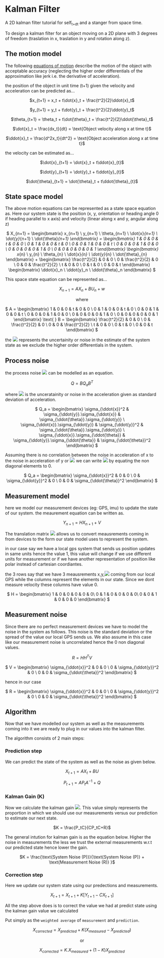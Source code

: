 # Kalman Filter

A 2D kalman filter tutorial for self<sub>t+dt</sub> and a stanger from space time.

To design a kalman filter for an object moving on a 2D plane with 3 degrees of freedom (traslation in x, traslation in y and rotation along z).

## The motion model

The following [equations of motion](https://en.wikipedia.org/wiki/Equations_of_motion) describe the motion of the object with acceptable accuracy (neglecting the higher order differentials of the approximation like jerk i.e. the derivative of acceleration).

the position of the object in unit time (t+1) given the velocity and acceleration can be predicted as...

<center>

$x_{t+1} = x_t + t\dot{x}_t + \frac{t^2}{2}\ddot{x}_t$


$y_{t+1} = y_t + t\dot{y}_t + \frac{t^2}{2}\ddot{y}_t$


$\theta_{t+1} = \theta_t + t\dot{\theta}_t + \frac{t^2}{2}\ddot{\theta}_t$

$\dot{x}_t = \frac{dx_t}{dt} = \text{Object velocity along x at time t}$

$\ddot{x}_t = \frac{d^2x_t}{dt^2} = \text{Object acceleration along x at time t}$
</center>

the velocity can be estimated as...

<center>

$\dot{x}_{t+1} = \dot{x}_t + t\ddot{x}_{t}$


$\dot{y}_{t+1} = \dot{y}_t + t\ddot{y}_{t}$


$\dot{\theta}_{t+1} = \dot{\theta}_t + t\ddot{\theta}_{t}$

</center>


## State space model

The above motion equations can be represented as a state space equation as. Here our system state is the position (x, y, orientation or heading angle 0 if heading parallel to x axis) and velocity (linear along x and y, angular along z)

<center>

$
X_{n+1} = 
\begin{bmatrix}
x_{n+1} \\
y_{n+1} \\
\theta_{n+1} \\
\dot{x}_{n+1} \\
\dot{y}_{n+1} \\
\dot{\theta}_{n+1}
\end{bmatrix} =
\begin{bmatrix}
1 & 0 & 0 & t & 0 & 0 \\
0 & 1 & 0 & 0 & t & 0 \\
0 & 0 & 1 & 0 & 0 & t \\
0 & 0 & 0 & 1 & 0 & 0 \\
0 & 0 & 0 & 0 & 1 & 0 \\
0 & 0 & 0 & 0 & 0 & 1
\end{bmatrix}
\begin{bmatrix}
x_{n} \\
y_{n} \\
\theta_{n} \\
\dot{x}_{n} \\
\dot{y}_{n} \\
\dot{\theta}_{n}
\end{bmatrix}
+
\begin{bmatrix}
\frac{t^2}{2} & 0 & 0 \\
0 & \frac{t^2}{2} & 0 \\
0 & 0 & \frac{t^2}{2} \\
t & 0 & 0 \\
0 & t & 0 \\
0 & 0 & t
\end{bmatrix}
\begin{bmatrix}
\ddot{x}_n \\
\ddot{y}_n \\
\ddot{\theta}_n
\end{bmatrix}
$

</center>
This space state equation can be represented as...
<center>

$X_{n+1} = AX_n + BU_n + w$

where

$
A = 
\begin{bmatrix}
1 & 0 & 0 & t & 0 & 0 \\
0 & 1 & 0 & 0 & t & 0 \\
0 & 0 & 1 & 0 & 0 & t \\
0 & 0 & 0 & 1 & 0 & 0 \\
0 & 0 & 0 & 0 & 1 & 0 \\
0 & 0 & 0 & 0 & 0 & 1
\end{bmatrix} \text{ }
B =
\begin{bmatrix}
\frac{t^2}{2} & 0 & 0 \\
0 & \frac{t^2}{2} & 0 \\
0 & 0 & \frac{t^2}{2} \\
t & 0 & 0 \\
0 & t & 0 \\
0 & 0 & t
\end{bmatrix}
$

</center>

the <img src="https://render.githubusercontent.com/render/math?math=w"> represents the uncertainity or noise in the estimate of the system state as we exclude the higher order differentials in the system.

## Process noise

the process noise <img src="https://render.githubusercontent.com/render/math?math=w"> can be modelled as an equation.

<center>

$Q = BQ_aB^T$

</center>

where <img src="https://render.githubusercontent.com/render/math?math=Q_a"> is the unceratainity or noise in the acceleration given as standard deviation of acceleration.

<center>

$
Q_a =
\begin{bmatrix}
\sigma_{\ddot{x}}^2 & \sigma_{\ddot{y}}.\sigma_{\ddot{x}} & \sigma_{\ddot{\theta}}.\sigma_{\ddot{y}} \\
\sigma_{\ddot{x}}.\sigma_{\ddot{y}} & \sigma_{\ddot{y}}^2 & \sigma_{\ddot{\theta}}.\sigma_{\ddot{y}} \\
\sigma_{\ddot{x}}.\sigma_{\ddot{\theta}} & \sigma_{\ddot{y}}.\sigma_{\ddot{\theta}} & \sigma_{\ddot{\theta}}^2
\end{bmatrix}
$

</center>

Assuming there is no correlation between the noise in acceleration of x to the noise in acceleration of y or <img src="https://render.githubusercontent.com/render/math?math=\theta"> we can write <img src="https://render.githubusercontent.com/render/math?math=Q_a"> by equating the non diagonal elements to 0.

<center>

$
Q_a =
\begin{bmatrix}
\sigma_{\ddot{x}}^2 & 0 & 0 \\
0 & \sigma_{\ddot{y}}^2 & 0 \\
0 & 0 & \sigma_{\ddot{\theta}}^2
\end{bmatrix}
$

</center>

## Measurement model

here we model our measurement devices (eg: GPS, imu) to update the state of our system. the meaurement equation can be written as. 
<center>

$Y_{n+1} = H X_{n+1} + V$

</center>

The translation matrix <img src="https://render.githubusercontent.com/render/math?math=H"> allows us to convert meausrements coming in from devices to the form our state model uses to represent the system.

in our case say we have a local gps system that sends us position updates in same units hence the value 1, this value will change if we use different units for measurement or if we have another representation of position like polar instead of cartesian coordiantes.

the 3 rows say that we have 3 meausrements x,y,<img src="https://render.githubusercontent.com/render/math?math=\theta"> coming from our local GPS while the columns represent the elements in our state. Since we dont measure velocity these columns have value 0.

<center>

$
H =
\begin{bmatrix}
1 & 0 & 0 & 0 & 0 & 0\\
0 & 1 & 0 & 0 & 0 & 0\\
0 & 0 & 1 & 0 & 0 & 0
\end{bmatrix}
$

</center>

## Measurement noise

Since there are no perfect measurement devices we have to model the noise in the system as follows. This noise is the standard deviation or the spread of the value our local GPS sends us. We also assume in this case like our measurement noise is uncorrelated hence the 0 non diagonal values.

<center>

$R = HH^TV$

$
V =
\begin{bmatrix}
\sigma_{\ddot{x}}^2 & 0 & 0 \\
0 & \sigma_{\ddot{y}}^2 & 0 \\
0 & 0 & \sigma_{\ddot{\theta}}^2
\end{bmatrix}
$

</center>

hence in our case

<center>

$
R =
\begin{bmatrix}
\sigma_{\ddot{x}}^2 & 0 & 0 \\
0 & \sigma_{\ddot{y}}^2 & 0 \\
0 & 0 & \sigma_{\ddot{\theta}}^2
\end{bmatrix}
$

</center>

## Algorithm

Now that we have modelled our system as well as the measurements coming into it we are ready to plug in our values into the kalman filter.

The algorithm consists of 2 main steps:

### Prediction step

We can predict the state of the system as well as the noise as given below.

<center>

$X_{t+1} = AX_t + BU$

$P_{t+1} = AP_tA^{-1} + Q$

</center>

### Kalman Gain (K)

Now we calculate the kalman gain <img src="https://render.githubusercontent.com/render/math?math=K">. This value simply represents the proportion in which we should use our measurements versus our prediction to estimate our next state.

<center>

$K = \frac{P_tC}{CP_tC+R}$

</center>

The general intution for kalman gain is as the equation below. Higher the noise in measurements the less we trust the external measurements w.r.t our predicted state hence lower the gain.

<center>

$K = \frac{\text{System Noise (P)}}{\text{System Noise (P)} + \text{Measurement Noise (R)} }$

</center>

### Correction step

Here we update our system state using our predections and measurements.

<center>

$X_{t+1} = X_{t+1} + K[Y_{t+1} - CX_{t+1}]$

</center>

All the step above does is to correct the value we had at predict state using the kalman gain value we calculated

Put simply as the `weighted average` of `measurement` and `prediction`.

<center>

$X_{corrected} = X_{predicted} + K(X_{measured} - X_{predicted})$

or

$X_{corrected} = K.X_{measured} + (1-K) X_{predicted}$

</center>

